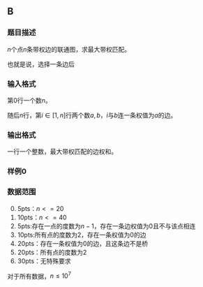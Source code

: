 ## B

### 题目描述

$n$个点$n$条带权边的联通图，求最大带权匹配。

也就是说，选择一条边后

### 输入格式

第$0$行一个数$n$。

随后$n$行，第$i \in [1,n]$行两个数$a,b$，$i$与$b$连一条权值为$a$的边。

### 输出格式

一行一个整数，最大带权匹配的边权和。

### 样例0

### 数据范围

0. 5pts：$n<=20$
1. 10pts：$n<=40$
2. 5pts:存在一点的度数为$n-1$，存在一条边权值为$0$且不与该点相连
3. 10pts:所有点的度数为$2$，存在一条权值为$0$的边
4. 20pts：存在一条权值为$0$的边，且这条边不是桥
5. 20pts：所有点的度数为$2$
6. 30pts：无特殊要求

对于所有数据，$n \leq 10^7$

